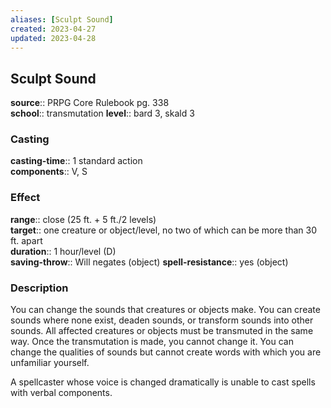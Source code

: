 ```yaml
---
aliases: [Sculpt Sound]
created: 2023-04-27
updated: 2023-04-28
---
```


## Sculpt Sound

**source**:: PRPG Core Rulebook pg. 338  
**school**:: transmutation
**level**:: bard 3, skald 3

### Casting

**casting-time**:: 1 standard action  
**components**:: V, S

### Effect

**range**:: close (25 ft. + 5 ft./2 levels)  
**target**:: one creature or object/level, no two of which can be more than 30 ft. apart  
**duration**:: 1 hour/level (D)  
**saving-throw**:: Will negates (object)
**spell-resistance**:: yes (object)

### Description

You can change the sounds that creatures or objects make. You can create sounds where none exist, deaden sounds, or transform sounds into other sounds. All affected creatures or objects must be transmuted in the same way. Once the transmutation is made, you cannot change it. You can change the qualities of sounds but cannot create words with which you are unfamiliar yourself.  
  
A spellcaster whose voice is changed dramatically is unable to cast spells with verbal components.

